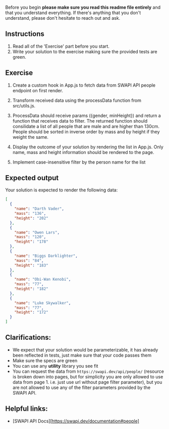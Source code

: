 Before you begin **please make sure you read this readme file entirely** and that you understand everything. If there's anything that you don't understand, please don't hesitate to reach out and ask.

## Instructions

1. Read all of the 'Exercise' part before you start.
2. Write your solution to the exercise making sure the provided tests are green.

## Exercise

1. Create a custom hook in App.js to fetch data from SWAPI API people endpoint on first render.

2. Transform received data using the processData function from src/utils.js.

3. ProcessData should receive params ({gender, minHeight}) and return a function that receives data to filter. The returned function should consilidate a list of all people that are male and are higher than 130cm. People should be sorted in inverse order by mass and by height if they weight the same.

4. Display the outcome of your solution by rendering the list in App.js. Only name, mass and height information should be rendered to the page.

5. Implement case-insensitive filter by the person name for the list

## Expected output

Your solution is expected to render the following data:

```json
[
  {
    "name": "Darth Vader",
    "mass": "136",
    "height": "202"
  },
  {
    "name": "Owen Lars",
    "mass": "120",
    "height": "178"
  },
  {
    "name": "Biggs Darklighter",
    "mass": "84",
    "height": "183"
  },
  {
    "name": "Obi-Wan Kenobi",
    "mass": "77",
    "height": "182"
  },
  {
    "name": "Luke Skywalker",
    "mass": "77",
    "height": "172"
  }
]
```

## Clarifications:

- We expect that your solution would be parameterizable, it has already been reflected in tests, just make sure that your code passes them
- Make sure the specs are green
- You can use any **utility** library you see fit
- You can request the data from `https://swapi.dev/api/people/` (resource is broken down into pages, but for simplicity you are only allowed to use data from page 1. i.e. just use url without page filter parameter), but you are not allowed to use any of the filter parameters provided by the SWAPI API.

## Helpful links:

- [SWAPI API Docs][https://swapi.dev/documentation#people]

